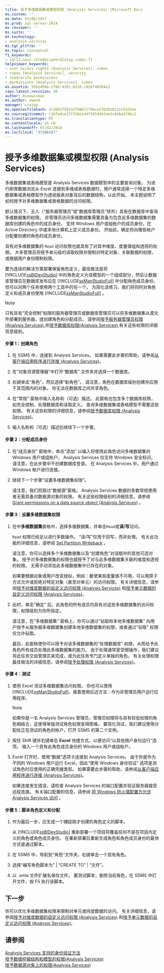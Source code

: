 ```yaml
---
title: 授予多维数据集或模型权限 (Analysis Services) |Microsoft Docs
ms.custom: ''
ms.date: 03/06/2017
ms.prod: sql-server-2014
ms.reviewer: ''
ms.suite: ''
ms.technology:
- analysis-services
ms.tgt_pltfrm: ''
ms.topic: conceptual
f1_keywords:
- sql12.asvs.roledesignerdialog.cubes.f1
helpviewer_keywords:
- user access rights [Analysis Services], cubes
- cubes [Analysis Services], security
- read/write permissions
- permissions [Analysis Services], cubes
ms.assetid: 55b1456e-2f6b-4101-b316-c926f40304e3
caps.latest.revision: 30
author: minewiskan
ms.author: owend
manager: craigg
ms.openlocfilehash: 2c2602f95332f48b71f56ce1fb3028c22c51d2ee
ms.sourcegitcommit: c18fadce27f330e1d4f36549414e5c84ba2f46c2
ms.translationtype: MT
ms.contentlocale: zh-CN
ms.lasthandoff: 07/02/2018
ms.locfileid: "37306557"
---
```

# <a name="grant-cube-or-model-permissions-analysis-services"></a>授予多维数据集或模型权限 (Analysis Services)
  多维数据集或表格模型是 Analysis Services 数据模型中的主要查询对象。 为进行即席数据浏览从 Excel 连接到多维或表格数据时，用户通常选择一个特定多维数据集或表格模型作为透视报表对象背后的数据结构，以此开始。 本主题说明了如何授予对多维数据集或表格数据的访问权限。  
  
 默认情况下，无人（“服务器管理员”或“数据库管理员”除外）具有在数据库中查询多维数据集的权限。 非管理员访问多维数据集需要具备为包含此多维数据集的数据库创建的角色中的成员身份。 支持 Windows 用户或组帐户的成员身份，在 Active Directory 中或本地计算机上定义成员身份。 开始前，确定将向哪些帐户分配要创建的角色的成员身份。  
  
 具有对多维数据集的 `Read` 访问权限也就具有了对其中维度、度量值组和透视的权限。 大多管理员将授予单元级的读取权限并限制对特定对象、关联数据的权限，或根据用户身份限制权限。  
  
 要为连续的解决方案部署保留角色定义，最佳做法是将 [!INCLUDE[ssBIDevStudio](../../includes/ssbidevstudio-md.md)] 中的角色定义为该模型的一个组成部分，然后让数据库管理员在数据库发布后在 [!INCLUDE[ssManStudioFull](../../includes/ssmanstudiofull-md.md)] 中分配角色成员身份。 但可以对两个任务使用两个工具中的任一个。 为简化该练习，我们将同时对角色定义和成员身份使用 [!INCLUDE[ssManStudioFull](../../includes/ssmanstudiofull-md.md)] 。  
  
> [!NOTE]  
>  只有具有“完全控制”权限的服务器管理员或数据库管理员可以将多维数据集从源文件部署到服务器，或创建角色和分配成员。 请参阅[授予服务器管理员权限&#40;Analysis Services&#41; ](../instances/grant-server-admin-rights-to-an-analysis-services-instance.md)并[授予数据库权限&#40;Analysis Services&#41; ](grant-database-permissions-analysis-services.md)有关这些权限的详细信息级别。  
  
#### <a name="step-1-create-the-role"></a>步骤 1：创建角色  
  
1.  在 SSMS 中，连接到 Analysis Services。 如果需要此步骤的帮助，请参阅[从客户端应用程序进行连接 (Analysis Services)](../instances/connect-from-client-applications-analysis-services.md)。  
  
2.  在“对象资源管理器”中打开“数据库”  文件夹并选择一个数据库。  
  
3.  右键单击“角色”，然后选择“新角色”。 请注意，角色在数据库级别创建并应用于其范围内的对象。 你无法在数据库之间共享角色。  
  
4.  在“常规”  窗格中输入名称和（可选）描述。 此窗格也包含多个数据库权限，如完全控制、处理数据库和读取定义。 查询多维数据集或表格模型不需要这些权限。 有关这些权限的详细信息，请参阅[授予数据库权限 (Analysis Services)](grant-database-permissions-analysis-services.md)。  
  
5.  输入名称和（可选）描述后继续下一个步骤。  
  
#### <a name="step-2-assign-membership"></a>步骤 2：分配成员身份  
  
1.  在“成员身份”  窗格中，单击“添加”  以输入将使用此角色访问多维数据集的 Windows 用户或组帐户。 Analysis Services 仅支持 Windows 安全标识。 请注意，在此步骤中不创建数据库登录。 在 Analysis Services 中，用户通过 Windows 帐户进行连接。  
  
2.  继续下一个步骤“设置多维数据集权限”。  
  
     请注意，我们将跳过“数据源”窗格。 Analysis Services 数据的多数常规使用者无需具备对数据源对象的权限。 有关这些权限级别的详细信息，请参阅 [Grant permissions on a data source object &#40;Analysis Services&#41;](grant-permissions-on-a-data-source-object-analysis-services.md) 。  
  
#### <a name="step-3-set-cube-permissions"></a>步骤 3：设置多维数据集权限  
  
1.  在中**多维数据集**窗格中，选择多维数据集，并单击`Read`或**读/写**访问。  
  
     `Read` 权限已经足以进行多数操作。 “读/写”仅用于回写，而非处理。 有关此功能的详细信息，请参阅 [Set Partition Writeback](set-partition-writeback.md) 。  
  
     请注意，你可以选择多个多维数据集以及“创建角色”对话框中的其他可选对象。 授予对多维数据集的权限也就授予了对与此多维数据集关联的维度和透视的权限。 无需手动添加此多维数据集中已存在的对象。  
  
     如果要根据对象或用户改变授权，例如：要使某些度量值不可用，可以用原子方式允许或拒绝对特定对象（甚至对单元）的访问权限。 有关详细信息，请参阅[授予对维度数据的自定义访问权限 (Analysis Services)](grant-custom-access-to-dimension-data-analysis-services.md) 和[授予单元数据的自定义访问权限 (Analysis Services)](grant-custom-access-to-cell-data-analysis-services.md)。  
  
2.  此时，单击“确定” 后，此角色的所有成员均具有对这些多维数据集的访问权限，权限级别为你所指定。  
  
     请注意，在“多维数据集”  窗格上，你可以通过“钻取和本地多维数据集” 向用户授予从服务器多维数据集创建本地多维数据集的权限，或者通过“钻取”  权限仅允许钻取。  
  
     最后，此窗格使你可以授予对该多维数据集的“处理数据库”  权限，从而给予此角色所有成员处理此多维数据集的能力。 由于处理通常是受限操作，我们建议将此任务交由管理员来完成，或为此任务专门定义单独的角色。 有关处理权限最佳做法的详细信息，请参阅[授予处理权限 (Analysis Services)](grant-process-permissions-analysis-services.md)。  
  
#### <a name="step-4-test"></a>步骤 4：测试  
  
1.  使用 Excel 测试多维数据集访问权限。 你也可以使用 [!INCLUDE[ssManStudioFull](../../includes/ssmanstudiofull-md.md)]，接着使用后述方法：作为非管理员用户运行应用程序。  
  
    > [!NOTE]  
    >  如果你是一名 Analysis Services 管理员，管理员权限将与具有较低权限的角色相结合，这使得单独测试角色权限变得困难。 要简化测试，我们建议使用分配给正在测试的角色的帐户，打开 SSMS 的第二个实例。  
  
2.  按住 Shift 键并右键单击 **Excel** 快捷方式，以便访问“以其他用户身份运行”选项。 输入一个具有此角色成员身份的 Windows 用户或组帐户。  
  
3.  Excel 打开时，使用“数据”选项卡连接到 Analysis Services。 由于你是作为不同的 Windows 用户运行 Excel，因此“使用 Windows 身份验证”  选项是测试角色时应使用的正确凭据类型。 如果需要此步骤的帮助，请参阅[从客户端应用程序进行连接 (Analysis Services)](../instances/connect-from-client-applications-analysis-services.md)。  
  
     如果连接发生错误，请检查 Analysis Services 的端口配置并验证服务器接受远程连接。 有关端口配置的信息，请参阅 [将 Windows 防火墙配置为允许 Analysis Services 访问](../instances/configure-the-windows-firewall-to-allow-analysis-services-access.md) 。  
  
#### <a name="step-5-script-role-definition-and-assignments"></a>步骤 5：脚本角色定义和分配  
  
1.  作为最后一步，应生成一个捕捉刚才创建的角色定义的脚本。  
  
     从 [!INCLUDE[ssBIDevStudio](../../includes/ssbidevstudio-md.md)] 重新部署一个项目将覆盖任何不是在项目内定义的角色或角色成员身份。 在重新部署后重新生成角色和角色成员身份的最快方式是通过脚本。  
  
2.  在 SSMS 中，导航到“角色”文件夹，右键单击一个现有角色。  
  
3.  选择“编写角色脚本为” | “CREATE TO” | “文件”。  
  
4.  以 .xmla 文件扩展名保存文件。 要测试脚本，删除当前角色，在 SSMS 中打开文件，按 F5 执行该脚本。  
  
## <a name="next-step"></a>下一步  
 你可以优化多维数据集权限来限制对单元或纬度数据的访问。 有关详细信息，请参阅[授予对维度数据的自定义访问权限 (Analysis Services)](grant-custom-access-to-dimension-data-analysis-services.md) 和[授予单元数据的自定义访问权限 (Analysis Services)](grant-custom-access-to-cell-data-analysis-services.md)。  
  
## <a name="see-also"></a>请参阅  
 [Analysis Services 支持的身份验证方法](../instances/authentication-methodologies-supported-by-analysis-services.md)   
 [授予数据挖掘结构和模型的权限&#40;Analysis Services&#41;](grant-permissions-on-data-mining-structures-and-models-analysis-services.md)   
 [授予数据源对象上的权限&#40;Analysis Services&#41;](grant-permissions-on-a-data-source-object-analysis-services.md)  
  
  
